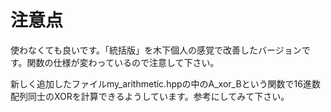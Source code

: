 # 注意点
使わなくても良いです。「統括版」を木下個人の感覚で改善したバージョンです。関数の仕様が変わっているので注意して下さい。

新しく追加したファイルmy_arithmetic.hppの中のA_xor_Bという関数で16進数配列同士のXORを計算できるようしています。参考にしてみて下さい。
